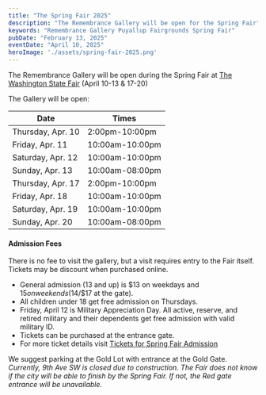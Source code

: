```yaml
---
title: "The Spring Fair 2025"
description: "The Remembrance Gallery will be open for the Spring Fair"
keywords: "Remembrance Gallery Puyallup Fairgrounds Spring Fair"
pubDate: "February 13, 2025"
eventDate: "April 10, 2025"
heroImage: './assets/spring-fair-2025.png'
---
```


The Remembrance Gallery will be open during the Spring Fair at [The Washington State Fair](https://thefair.com) (April 10-13 & 17-20)
 
The Gallery will be open:

| Date | Times |
| ---------------------- | ----------------- |
| Thursday, Apr. 10 | 2:00pm-10:00pm |
| Friday, Apr. 11 | 10:00am-10:00pm |
| Saturday, Apr. 12 | 10:00am-10:00pm |
| Sunday, Apr. 13 | 10:00am-08:00pm |
| Thursday, Apr. 17 | 2:00pm-10:00pm |
| Friday, Apr. 18 | 10:00am-10:00pm |
| Saturday, Apr. 19 | 10:00am-10:00pm |
| Sunday, Apr. 20 | 10:00am-08:00pm |


#### Admission Fees
There is no fee to visit the gallery, but a visit requires entry to the Fair itself. Tickets may be discount when purchased online.

* General admission (13 and up) is $13 on weekdays and $15 on weekends ($14/$17 at the gate). 
* All children under 18 get free admission on Thursdays. 
* Friday, April 12 is Military Appreciation Day. All active, reserve, and retired military and their dependents get free admission with valid military ID. 
* Tickets can be purchased at the entrance gate. 
* For more ticket details visit [Tickets for Spring Fair Admission](https://www.thefair.com/events-tickets/tickets/)

We suggest parking at the Gold Lot with entrance at the Gold Gate. *Currently, 9th Ave SW is closed due to construction. The Fair does not know if the city will be able to finish by the Spring Fair. If not, the Red gate entrance will be unavailable.*
 